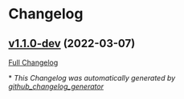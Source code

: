 # Changelog

## [v1.1.0-dev](https://github.com/NASA-PDS/web-analytics/tree/v1.1.0-dev) (2022-03-07)

[Full Changelog](https://github.com/NASA-PDS/web-analytics/compare/d6977fda23e31e92e8229725ad26c02e0e665157...v1.1.0-dev)



\* *This Changelog was automatically generated by [github_changelog_generator](https://github.com/github-changelog-generator/github-changelog-generator)*
